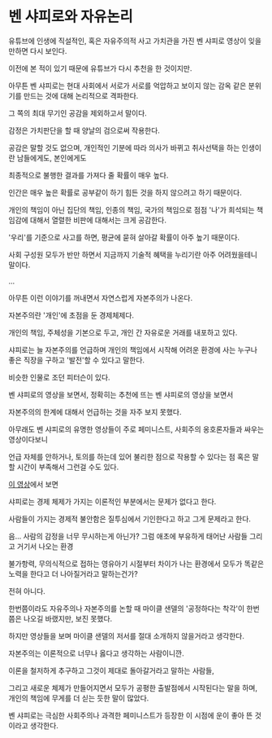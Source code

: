 # 벤 샤피로와 자유논리

유튜브에 인생에 직설적인, 혹은 자유주의적 사고 가치관을 가진 벤 샤피로 영상이 잊을만하면 다시 보인다.

이전에 본 적이 있기 때문에 유튜브가 다시 추천을 한 것이지만.

아무튼 벤 샤피로는 현대 사회에서 서로가 서로를 억압하고 보이지 않는 감옥 같은 분위기를 만드는 것에 대해 논리적으로 격파한다.

그 쪽의 최대 무기인 공감을 제외하고서 말이다.

감정은 가치판단을 할 때 양날의 검으로써 작용한다.

공감은 말할 것도 없으며, 개인적인 기분에 따라 의사가 바뀌고 취사선택을 하는 인생이란 남들에게도, 본인에게도

최종적으로 불행한 결과를 가져다 줄 확률이 매우 높다.

인간은 매우 높은 확률로 공부같이 하기 힘든 것을 하지 않으려고 하기 때문이다.

개인의 책임이 아닌 집단의 책임, 인종의 책임, 국가의 책임으로 점점 '나'가 희석되는 책임감에 대해서 열렬한 비판에 대해서는 크게 공감한다.

'우리'를 기준으로 사고를 하면, 평균에 묻혀 살아갈 확률이 아주 높기 때문이다.

사회 구성원 모두가 반만 하면서 지금까지 기술적 혜택을 누리기란 아주 어려웠을테니 말이다.

...

아무튼 이런 이야기를 꺼내면서 자연스럽게 자본주의가 나온다.

자본주의란 '개인'에 초점을 둔 경제체제다.

개인의 책임, 주체성을 기본으로 두고, 개인 간 자유로운 거래를 내포하고 있다.

샤피로는 늘 자본주의를 언급하며 개인의 책임에서 시작해 어려운 환경에 사는 누구나 좋은 직장을 구하고 '발전'할 수 있다고 말한다. 

비슷한 인물로 조던 피터슨이 있다.

벤 샤피로의 영상을 보면서, 정확히는 추천에 뜨는 벤 샤피로의 영상을 보면서

자본주의의 한계에 대해서 언급하는 것을 자주 보지 못했다.

아무래도 벤 샤피로의 유명한 영상들이 주로 페미니스트, 사회주의 옹호론자들과 싸우는 영상이다보니

언급 자체를 안하거나, 토의를 하는데 있어 불리한 점으로 작용할 수 있다는 점 혹은 말할 시간이 부족해서 그런걸 수도 있다.

[이 영상](https://youtu.be/Ilbl-ujbojU)에서 보면

샤피로는 경제 체제가 가지는 이론적인 부분에서는 문제가 없다고 한다.

사람들이 가지는 경제적 불안함은 질투심에서 기인한다고 하고 그게 문제라고 한다.

음... 사람의 감정을 너무 무시하는게 아닌가? 그럼 애초에 부유하게 태어난 사람들 그리고 거기서 나오는 환경

불가항력, 무의식적으로 접하는 영유아기 시절부터 차이가 나는 환경에서 모두가 똑같은 노력을 한다고 더 나아질거라고 말하는건가?

전혀 아니다.

한번쯤이라도 자유주의나 자본주의를 논할 때 마이클 샌델의 '공정하다는 착각'이 한번쯤은 나오길 바랬지만, 보진 못했다.

하지만 영상들을 보며 마이클 샌델의 저서를 절대 소개하지 않을거라고 생각한다.

자본주의는 이론적으로 너무나 옳다고 생각하는 사람이니깐.

이론을 철저하게 추구하고 그것이 제대로 돌아갈거라고 말하는 사람들, 

그리고 새로운 체제가 만들어지면서 모두가 공평한 출발점에서 시작된다는 말을 하며, 개인의 책임에 무게를 더 싣는 듯한 말이 많았다.

벤 샤피로는 극심한 사회주의나 과격한 페미니스트가 등장한 이 시점에 운이 좋아 뜬 것이라고 생각한다.
